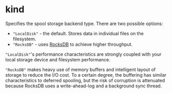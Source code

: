# kind

Specifies the spool storage backend type. There are two possible options:

* `"LocalDisk"` - the default. Stores data in individual files on the filesystem.
* `"RocksDB"` - uses [RocksDB](https://rocksdb.org/) to achieve higher throughput.

`"LocalDisk"`'s performance characteristics are strongly coupled with your
local storage device and filesystem performance.

`"RocksDB"` makes heavy use of memory buffers and intelligent layout of storage
to reduce the I/O cost. To a certain degree, the buffering has similar
characteristics to deferred spooling, but the risk of corruption is attenuated
because RocksDB uses a write-ahead-log and a background sync thread.

